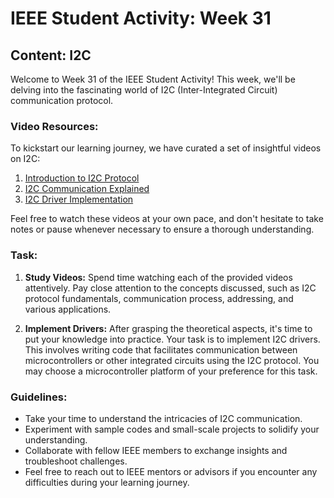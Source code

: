 # IEEE Student Activity: Week 31

## Content: I2C

Welcome to Week 31 of the IEEE Student Activity! This week, we'll be delving into the fascinating world of I2C (Inter-Integrated Circuit) communication protocol.

### Video Resources:
To kickstart our learning journey, we have curated a set of insightful videos on I2C:

1. [Introduction to I2C Protocol](https://youtu.be/iIKwWHlMvCc?si=SPtwdSpmi3lfE4ZB)
2. [I2C Communication Explained](https://youtu.be/BpZkKB_sxkw?si=vgmZWxzcGVFveXil)
3. [I2C Driver Implementation](https://youtu.be/dkb2ytiwMqU?si=NwFurnt-Z5bUvQ_y)

Feel free to watch these videos at your own pace, and don't hesitate to take notes or pause whenever necessary to ensure a thorough understanding.

### Task:
1. **Study Videos:** Spend time watching each of the provided videos attentively. Pay close attention to the concepts discussed, such as I2C protocol fundamentals, communication process, addressing, and various applications.

2. **Implement Drivers:** After grasping the theoretical aspects, it's time to put your knowledge into practice. Your task is to implement I2C drivers. This involves writing code that facilitates communication between microcontrollers or other integrated circuits using the I2C protocol. You may choose a microcontroller platform of your preference for this task.

### Guidelines:
- Take your time to understand the intricacies of I2C communication.
- Experiment with sample codes and small-scale projects to solidify your understanding.
- Collaborate with fellow IEEE members to exchange insights and troubleshoot challenges.
- Feel free to reach out to IEEE mentors or advisors if you encounter any difficulties during your learning journey.
